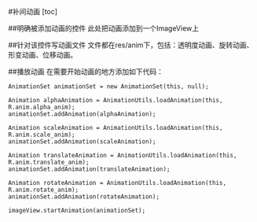 #补间动画
[toc]

##明确被添加动画的控件
此处把动画添加到一个ImageView上

##针对该控件写动画文件
文件都在res/anim下，包括：透明度动画、旋转动画、形变动画、位移动画。

##播放动画
在需要开始动画的地方添加如下代码：
```
AnimationSet animationSet = new AnimationSet(this, null);

Animation alphaAnimation = AnimationUtils.loadAnimation(this, R.anim.alpha_anim);
animationSet.addAnimation(alphaAnimation);

Animation scaleAnimation = AnimationUtils.loadAnimation(this, R.anim.scale_anim);
animationSet.addAnimation(scaleAnimation);

Animation translateAnimation = AnimationUtils.loadAnimation(this, R.anim.translate_anim);
animationSet.addAnimation(translateAnimation);

Animation rotateAnimation = AnimationUtils.loadAnimation(this, R.anim.rotate_anim);
animationSet.addAnimation(rotateAnimation);

imageView.startAnimation(animationSet);
```
